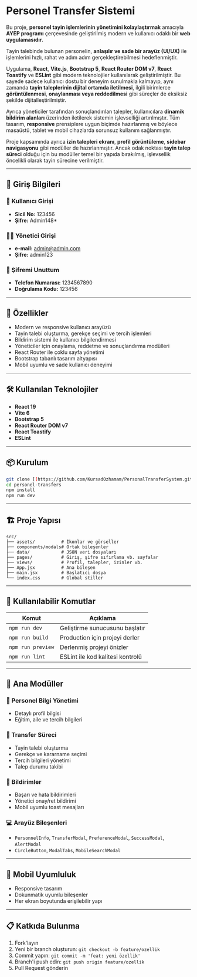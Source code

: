 # Personel Transfer Sistemi

Bu proje, **personel tayin işlemlerinin yönetimini kolaylaştırmak** amacıyla **AYEP programı** çerçevesinde geliştirilmiş modern ve kullanıcı odaklı bir **web uygulamasıdır**.

Tayin talebinde bulunan personelin, **anlaşılır ve sade bir arayüz (UI/UX)** ile işlemlerini hızlı, rahat ve adım adım gerçekleştirebilmesi hedeflenmiştir.

Uygulama, **React**, **Vite.js**, **Bootstrap 5**, **React Router DOM v7**, **React Toastify** ve **ESLint** gibi modern teknolojiler kullanılarak geliştirilmiştir. Bu sayede sadece kullanıcı dostu bir deneyim sunulmakla kalmayıp, aynı zamanda **tayin taleplerinin dijital ortamda iletilmesi**, ilgili birimlerce **görüntülenmesi**, **onaylanması veya reddedilmesi** gibi süreçler de eksiksiz şekilde dijitalleştirilmiştir.

Ayrıca yöneticiler tarafından sonuçlandırılan talepler, kullanıcılara **dinamik bildirim alanları** üzerinden iletilerek sistemin işlevselliği artırılmıştır. Tüm tasarım, **responsive** prensiplere uygun biçimde hazırlanmış ve böylece masaüstü, tablet ve mobil cihazlarda sorunsuz kullanım sağlanmıştır.

Proje kapsamında ayrıca **izin talepleri ekranı**, **profil görüntüleme**, **sidebar navigasyonu** gibi modüller de hazırlanmıştır. Ancak odak noktası **tayin talep süreci** olduğu için bu modüller temel bir yapıda bırakılmış, işlevsellik öncelikli olarak tayin sürecine verilmiştir. 

---

## 🔑 Giriş Bilgileri

### 👤 Kullanıcı Girişi
- **Sicil No:** 123456 
- **Şifre:** Admin148*

### 👨‍💼 Yönetici Girişi
- **e-mail:** admin@admin.com
- **Şifre:** admin123

### 🔄 Şifremi Unuttum
- **Telefon Numarası:** 1234567890
- **Doğrulama Kodu:** 123456

---

## 🚀 Özellikler

- Modern ve responsive kullanıcı arayüzü  
- Tayin talebi oluşturma, gerekçe seçimi ve tercih işlemleri  
- Bildirim sistemi ile kullanıcı bilgilendirmesi  
- Yöneticiler için onaylama, reddetme ve sonuçlandırma modülleri  
- React Router ile çoklu sayfa yönetimi  
- Bootstrap tabanlı tasarım altyapısı  
- Mobil uyumlu ve sade kullanıcı deneyimi  

---

## 🛠️ Kullanılan Teknolojiler

- **React 19**  
- **Vite 6**  
- **Bootstrap 5**  
- **React Router DOM v7**  
- **React Toastify**  
- **ESLint**

---

## 📦 Kurulum

```bash
git clone [(https://github.com/KursadOzhamam/PersonalTransferSystem.git)]
cd personel-transfers
npm install
npm run dev
```

---

## 🏗️ Proje Yapısı

```
src/
├── assets/          # İkonlar ve görseller
├── components/modals# Ortak bileşenler
├── data/            # JSON veri dosyaları
├── pages/           # Giriş, şifre sıfırlama vb. sayfalar
├── views/           # Profil, talepler, izinler vb.
├── App.jsx          # Ana bileşen
├── main.jsx         # Başlatıcı dosya
└── index.css        # Global stiller
```

---

## 🚀 Kullanılabilir Komutlar

| Komut            | Açıklama                            |
|------------------|--------------------------------------|
| `npm run dev`    | Geliştirme sunucusunu başlatır       |
| `npm run build`  | Production için projeyi derler       |
| `npm run preview`| Derlenmiş projeyi önizler            |
| `npm run lint`   | ESLint ile kod kalitesi kontrolü     |

---

## 🧩 Ana Modüller

### 👤 Personel Bilgi Yönetimi
- Detaylı profil bilgisi
- Eğitim, aile ve tercih bilgileri

### 🔄 Transfer Süreci
- Tayin talebi oluşturma
- Gerekçe ve kararname seçimi
- Tercih bilgileri yönetimi
- Talep durumu takibi

### 🔔 Bildirimler
- Başarı ve hata bildirimleri
- Yönetici onay/ret bildirimi
- Mobil uyumlu toast mesajları

### 💻 Arayüz Bileşenleri
- `PersonnelInfo`, `TransferModal`, `PreferenceModal`, `SuccessModal`, `AlertModal`  
- `CircleButton`, `ModalTabs`, `MobileSearchModal`

---

## 📱 Mobil Uyumluluk

- Responsive tasarım  
- Dokunmatik uyumlu bileşenler  
- Her ekran boyutunda erişilebilir yapı  

---

## 📋 Katkıda Bulunma

1. Fork'layın  
2. Yeni bir branch oluşturun: `git checkout -b feature/ozellik`  
3. Commit yapın: `git commit -m 'feat: yeni özellik'`  
4. Branch'i push edin: `git push origin feature/ozellik`  
5. Pull Request gönderin  
